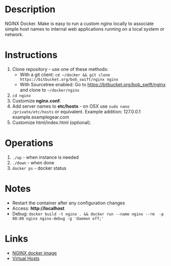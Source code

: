 # Description #

NGINX Docker. Make is easy to run a custom nginx locally to associate simple host names to internal web applications running on a local system or network.

# Instructions #

1.  Clone repository - use one of these methods:
    * With a git client: `cd ~/docker && git clone https://bitbucket.org/bob_swift/nginx nginx`
    * With Sourcetree enabled: Go to https://bitbucket.org/bob_swift/nginx and clone to `~/docker/nginx`
1.  `cd nginx`
1.  Customize __nginx.conf__.
1.  Add server names to **etc/hosts** - on OSX use `sudo nano /private/etc/hosts` or equivalent. Example addition: 127.0.0.1 example.examplegear.com
1.  Customize html/index.html (optional).

# Operations #

1.  `./up`        - when instance is needed
1.  `./down`      - when done
1.  `docker ps`   - docker status

# Notes #

*  Restart the container after any configuration changes
*  Access: **http://localhost**
*  Debug:   `docker build -t nginx . && docker run --name nginx --rm  -p 80:80 nginx nginx-debug -g 'daemon off;' `

# Links #
* [NGINX docker image](https://hub.docker.com/_/nginx/)
* [Virtual Hosts](https://gist.github.com/soheilhy/8b94347ff8336d971ad0)